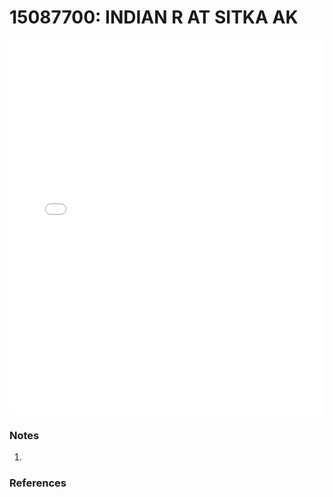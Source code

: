 # 15087700: INDIAN R AT SITKA AK

<iframe src="/_static/stations/15087700_fdc.html" width="100%" height="600" frameborder="0"></iframe>

### Notes
1. 

### References

